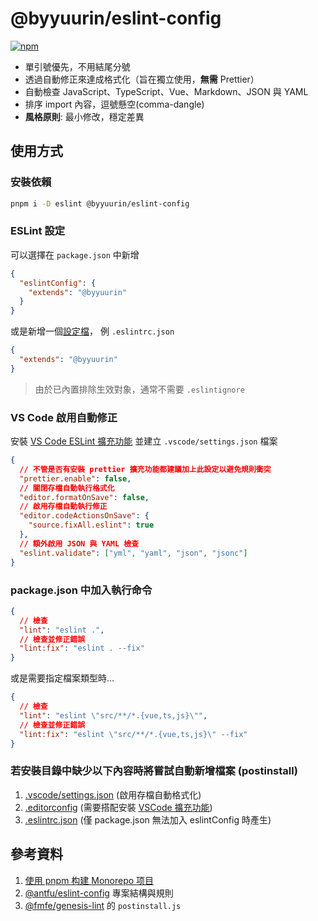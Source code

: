 # @byyuurin/eslint-config

[![npm](https://img.shields.io/npm/v/@byyuurin/eslint-config?color=a1b858&label=)](https://npmjs.com/package/@byyuurin/eslint-config)

- 單引號優先，不用結尾分號
- 透過自動修正來達成格式化（旨在獨立使用，**無需** Prettier）
- 自動檢查 JavaScript、TypeScript、Vue、Markdown、JSON 與 YAML
- 排序 import 內容，逗號懸空(comma-dangle)
- **風格原則**: 最小修改，穩定差異

## 使用方式

### 安裝依賴

```bash
pnpm i -D eslint @byyuurin/eslint-config
```

### ESLint 設定

可以選擇在 `package.json` 中新增

```json
{
  "eslintConfig": {
    "extends": "@byyuurin"
  }
}
```

或是新增一個[設定檔](https://eslint.org/docs/latest/user-guide/configuring/configuration-files)，
例 `.eslintrc.json`

```json
{
  "extends": "@byyuurin"
}
```

> 由於已內置排除生效對象，通常不需要 `.eslintignore`

### VS Code 啟用自動修正

安裝 [VS Code ESLint 擴充功能](https://marketplace.visualstudio.com/items?itemName=dbaeumer.vscode-eslint) 並建立 `.vscode/settings.json` 檔案

```json
{
  // 不管是否有安裝 prettier 擴充功能都建議加上此設定以避免規則衝突
  "prettier.enable": false,
  // 關閉存檔自動執行格式化
  "editor.formatOnSave": false,
  // 啟用存檔自動執行修正
  "editor.codeActionsOnSave": {
    "source.fixAll.eslint": true
  },
  // 額外啟用 JSON 與 YAML 檢查
  "eslint.validate": ["yml", "yaml", "json", "jsonc"]
}
```

### package.json 中加入執行命令

```json
{
  // 檢查
  "lint": "eslint .",
  // 檢查並修正錯誤
  "lint:fix": "eslint . --fix"
}
```

或是需要指定檔案類型時…

```json
{
  // 檢查
  "lint": "eslint \"src/**/*.{vue,ts,js}\"",
  // 檢查並修正錯誤
  "lint:fix": "eslint \"src/**/*.{vue,ts,js}\" --fix"
}
```

### 若安裝目錄中缺少以下內容時將嘗試自動新增檔案 (postinstall)

1. [.vscode/settings.json](#啟用-VS-Code-自動修正) (啟用存檔自動格式化)
2. [.editorconfig](./.editorconfig) (需要搭配安裝 [VSCode 擴充功能](https://marketplace.visualstudio.com/items?itemName=EditorConfig.EditorConfig))
3. [.eslintrc.json](#套用規則) (僅 package.json 無法加入 eslintConfig 時產生)

## 參考資料

1. [使用 pnpm 构建 Monorepo 项目](https://zhuanlan.zhihu.com/p/373935751)
2. [@antfu/eslint-config](https://github.com/antfu/eslint-config) 專案結構與規則
3. [@fmfe/genesis-lint](https://github.com/fmfe/genesis/tree/master/packages/genesis-lint) 的 `postinstall.js`
